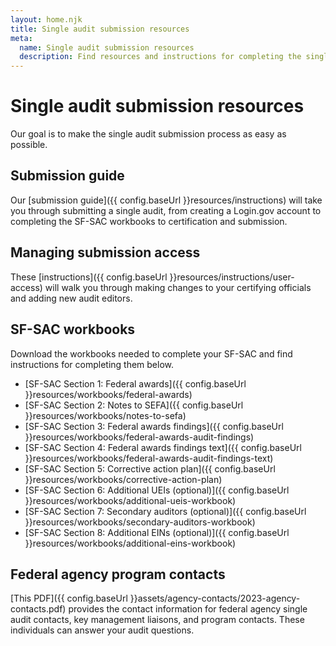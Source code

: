 ```yaml
---
layout: home.njk
title: Single audit submission resources
meta:
  name: Single audit submission resources
  description: Find resources and instructions for completing the single audit process.
---
```


# Single audit submission resources

Our goal is to make the single audit submission process as easy as possible.

## Submission guide

Our [submission guide]({{ config.baseUrl }}resources/instructions) will take you through submitting a single audit, from creating a Login.gov account to completing the SF-SAC workbooks to certification and submission.

## Managing submission access

These [instructions]({{ config.baseUrl }}resources/instructions/user-access) will walk you through making changes to your certifying officials and adding new audit editors.

## SF-SAC workbooks

Download the workbooks needed to complete your SF-SAC and find instructions for completing them below.

- [SF-SAC Section 1: Federal awards]({{ config.baseUrl }}resources/workbooks/federal-awards)
- [SF-SAC Section 2: Notes to SEFA]({{ config.baseUrl }}resources/workbooks/notes-to-sefa)
- [SF-SAC Section 3: Federal awards findings]({{ config.baseUrl }}resources/workbooks/federal-awards-audit-findings)
- [SF-SAC Section 4: Federal awards findings text]({{ config.baseUrl }}resources/workbooks/federal-awards-audit-findings-text)
- [SF-SAC Section 5: Corrective action plan]({{ config.baseUrl }}resources/workbooks/corrective-action-plan)
- [SF-SAC Section 6: Additional UEIs (optional)]({{ config.baseUrl }}resources/workbooks/additional-ueis-workbook)
- [SF-SAC Section 7: Secondary auditors (optional)]({{ config.baseUrl }}resources/workbooks/secondary-auditors-workbook)
- [SF-SAC Section 8: Additional EINs (optional)]({{ config.baseUrl }}resources/workbooks/additional-eins-workbook)

## Federal agency program contacts

[This PDF]({{ config.baseUrl }}assets/agency-contacts/2023-agency-contacts.pdf) provides the contact information for federal agency single audit contacts, key management liaisons, and program contacts. These individuals can answer your audit questions.